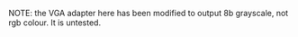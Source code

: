 NOTE: the VGA adapter here has been modified to output 8b grayscale, not rgb colour. It is untested.
